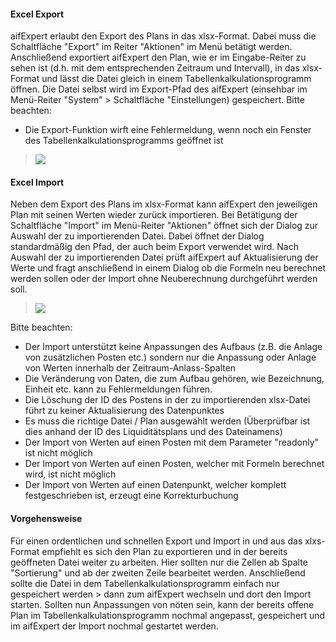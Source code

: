 
#### Excel Export

aifExpert erlaubt den Export des Plans in das xlsx-Format. Dabei muss die Schaltfläche "Export" im Reiter "Aktionen" im Menü betätigt werden. Anschließend exportiert aifExpert den Plan, wie er im Eingabe-Reiter zu sehen ist (d.h. mit dem entsprechenden Zeitraum und Intervall), in das xlsx-Format und lässt die Datei gleich in einem Tabellenkalkulationsprogramm öffnen. Die Datei selbst wird im Export-Pfad des aifExpert (einsehbar im Menü-Reiter "System" > Schaltfläche "Einstellungen) gespeichert.
Bitte beachten:
- Die Export-Funktion wirft eine Fehlermeldung, wenn noch ein Fenster des Tabellenkalkulationsprogramms geöffnet ist

> ![](http://xpecto.github.io/docs/img/aifExpert/aifExpert_Liquiditaet22.png)

#### Excel Import

Neben dem Export des Plans im xlsx-Format kann aifExpert den jeweiligen Plan mit seinen Werten wieder zurück importieren. Bei Betätigung der Schaltfläche "Import" im Menü-Reiter "Aktionen" öffnet sich der Dialog zur Auswahl der zu importierenden Datei. Dabei öffnet der Dialog standardmäßig den Pfad, der auch beim Export verwendet wird. Nach Auswahl der zu importierenden Datei prüft aifExpert auf Aktualisierung der Werte und fragt anschließend in einem Dialog ob die Formeln neu berechnet werden sollen oder der Import ohne Neuberechnung durchgeführt werden soll.

> ![](http://xpecto.github.io/docs/img/aifExpert/aifExpert_Liquiditaet23.png)

Bitte beachten: 
- Der Import unterstützt keine Anpassungen des Aufbaus (z.B. die Anlage von zusätzlichen Posten etc.) sondern nur die Anpassung oder Anlage von Werten innerhalb der Zeitraum-Anlass-Spalten
- Die Veränderung von Daten, die zum Aufbau gehören, wie Bezeichnung, Einheit etc. kann zu Fehlermeldungen führen.
- Die Löschung der ID des Postens in der zu importierenden xlsx-Datei führt zu keiner Aktualisierung des Datenpunktes
- Es muss die richtige Datei / Plan ausgewählt werden (Überprüfbar ist dies anhand der ID des Liquiditätsplans und des Dateinamens)
- Der Import von Werten auf einen Posten mit dem Parameter "readonly" ist nicht möglich
- Der Import von Werten auf einen Posten, welcher mit Formeln berechnet wird, ist nicht möglich
- Der Import von Werten auf einen Datenpunkt, welcher komplett festgeschrieben ist, erzeugt eine Korrekturbuchung



#### Vorgehensweise

Für einen ordentlichen und schnellen Export und Import in und aus das xlxs-Format empfiehlt es sich den Plan zu exportieren und in der bereits geöffneten Datei weiter zu arbeiten. Hier sollten nur die Zellen ab Spalte "Sortierung" und ab der zweiten Zeile bearbeitet werden. Anschließend sollte die Datei in dem Tabellenkalkulationsprogramm einfach nur gespeichert werden > dann zum aifExpert wechseln und dort den Import starten. Sollten nun Anpassungen von nöten sein, kann der bereits offene Plan im Tabellenkalkulationsprogramm nochmal angepasst, gespeichert und im aifExpert der Import nochmal gestartet werden.

